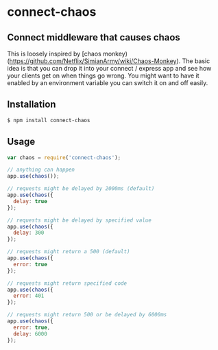 connect-chaos
=============

## Connect middleware that causes chaos

This is loosely inspired by [chaos monkey)(https://github.com/Netflix/SimianArmy/wiki/Chaos-Monkey). The basic idea is that you can drop it into your connect / express app and see how your clients get on when things go wrong. You might want to have it enabled by an environment variable you can switch it on and off easily.

## Installation

``` bash
$ npm install connect-chaos
```

## Usage

``` javascript
var chaos = require('connect-chaos');

// anything can happen
app.use(chaos());

// requests might be delayed by 2000ms (default)
app.use(chaos({
  delay: true
});

// requests might be delayed by specified value
app.use(chaos({
  delay: 300
});

// requests might return a 500 (default)
app.use(chaos({
  error: true
});

// requests might return specified code
app.use(chaos({
  error: 401
});

// requests might return 500 or be delayed by 6000ms
app.use(chaos({
  error: true,
  delay: 6000
});
```
